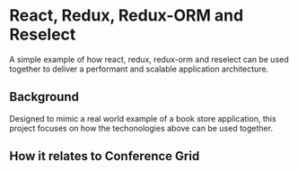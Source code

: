 # React, Redux, Redux-ORM and Reselect

A simple example of how react, redux, redux-orm and reselect can be used together to deliver a performant and scalable application architecture.

## Background

Designed to mimic a real world example of a book store application, this project focuses on how the techonologies above can be used together.

## How it relates to Conference Grid
